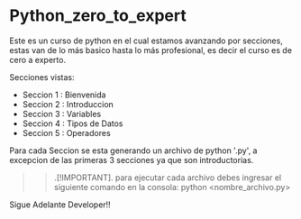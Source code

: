 # Python_zero_to_expert
Este es un curso de python en el cual estamos avanzando por secciones, estas van de lo más basico hasta lo más profesional, es decir el curso es de cero a experto.

Secciones vistas:
- Seccion 1 : Bienvenida
- Seccion 2 : Introduccion
- Seccion 3 : Variables
- Seccion 4 : Tipos de Datos
- Seccion 5 : Operadores

Para cada Seccion se esta generando un archivo de python '.py', a excepcion de las primeras 3 secciones ya que son introductorias.

>> .[!IMPORTANT]. para ejecutar cada archivo debes ingresar el siguiente comando en la consola: python <nombre_archivo.py>

Sigue Adelante Developer!!
